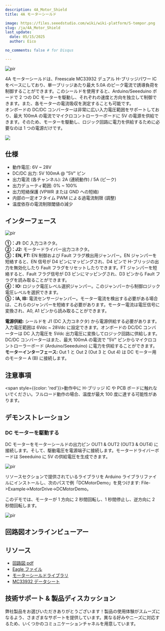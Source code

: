 ```yaml
---
description: 4A_Motor_Shield
title: 4A モーターシールド

image: https://files.seeedstudio.com/wiki/wiki-platform/S-tempor.png
slug: /ja/4A_Motor_Shield
last_update:
  date: 05/15/2025
  author: Eico 

no_comments: false # for Disqus

---
```



<p style={{textAlign: 'center'}}><img src="https://files.seeedstudio.com/wiki/4A_Motor_Shield/img/4A_Motor_Shield_top.jpg" alt="pir" width={600} height="auto" /></p>

4A モーターシールドは、Freescale MC33932 デュアル H-ブリッジパワー IC をベースにしており、単一ブリッジあたり最大 5.0A のピーク電流で誘導負荷を制御することができます。このシールドを使用すると、Arduino/Seeeduino ボードで 2 つの DC モーターを駆動し、それぞれの速度と方向を独立して制御できます。また、各モーターの電流吸収を測定することも可能です。  
オンボードの DC/DC コンバーターは非常に広い入力電圧範囲をサポートしており、最大 100mA の電流でマイクロコントローラーボードに 5V の電源を供給できます。そのため、モーターを駆動し、ロジック回路に電力を供給するために必要なのは 1 つの電源だけです。  

<p style={{textAlign: 'center'}}><a href="https://www.seeedstudio.com/4A-Motor-Shield-p-1954.html" target="_blank"><img src="https://files.seeedstudio.com/wiki/Seeed-WiKi/docs/images/300px-Get_One_Now_Banner-ragular.png" /></a></p>

## 仕様

- 動作電圧: 6V ~ 28V  
- DC/DC 出力: 5V 100mA @ "5V" ピン  
- 出力電流 (各チャンネル): 2A (連続動作) / 5A (ピーク)  
- 出力デューティ範囲: 0% ~ 100%  
- 出力短絡保護 (VPWR または GND への短絡)  
- 内部の一定オフタイム PWM による過電流制限 (調整)  
- 温度依存の電流制限閾値の減少  

## インターフェース

<p style={{textAlign: 'center'}}><img src="https://files.seeedstudio.com/wiki/4A_Motor_Shield/img/4a_motor_shield_top_view.jpeg" alt="pir" width={600} height="auto" /></p>

**①：J1:** DC 入力コネクタ。  
**②：J2:** モータードライバー出力コネクタ。  
**③：EN, FT:** EN 制御および Fault フラグ検出用ジャンパー。EN ジャンパーを短絡すると、EN 信号が D4 ピンにマッピングされ、D4 ピンで H-ブリッジの出力を無効化したり Fault フラグをリセットしたりできます。FT ジャンパーを短絡すると、Fault フラグ信号が D3 ピンにマッピングされ、D3 ピンから Fault フラグを読み取ることができます。  
**④：IO:** ロジック電圧レベル選択ジャンパー。このジャンパーから制御ロジック電圧レベルを選択できます。  
**⑤：IA, IB:** 電流センサージャンパー。モーター電流を検出する必要がある場合は、これらのジャンパーを短絡する必要があります。モーター電流は電圧信号に変換され、A0, A1 ピンから読み取ることができます。  

**電源供給:** シールドを J1 (DC 入力コネクタ) から電源供給する必要があります。入力電圧範囲は 6Vdc ~ 28Vdc に設定できます。オンボードの DC/DC コンバーターは DC 入力電圧を 5Vdc 出力電圧に変換してロジック回路に供給します。DC/DC コンバーターはまた、最大 100mA の電流で "5V" ピンからマイクロコントローラーボード (Arduino/Seeeduino) に電力を供給することができます。  
**モーターインターフェース:** Out 1 と Out 2 (Out 3 と Out 4) は DC モーター用のモーター A (B) に接続します。  

## 注意事項

<span style={{color: 'red'}}>動作中に H-ブリッジ IC や PCB ボードに触れないでください。フルロード動作の場合、温度が最大 100 度に達する可能性があります。</span>

## デモンストレーション

### DC モーターを駆動する

DC モーターをモーターシールドの出力ピン OUT1 & OUT2 (OUT3 & OUT4) に接続します。そして、駆動電圧を電源端子に接続します。モータードライバーボードは Seeeduino に 5V の供給電圧を生成できます。

<p style={{textAlign: 'center'}}><img src="https://files.seeedstudio.com/wiki/4A_Motor_Shield/img/Drive_DC_Motor.png" alt="pir" width={600} height="auto" /></p>

リソースセクションで提供されているライブラリを Arduino ライブラリファイルにインストールし、次のパスで例「DCMotorDemo」を見つけます: File->Example->MotorDrive->DCMotorDemo。  

このデモでは、モーターが 1 方向に 2 秒間回転し、1 秒間停止し、逆方向に 2 秒間回転します。

<p style={{textAlign: 'center'}}><img src="https://files.seeedstudio.com/wiki/4A_Motor_Shield/img/DC_Motor_Code.jpg" alt="pir" width={600} height="auto" /></p>

## 回路図オンラインビューアー

<div className="altium-ecad-viewer" data-project-src="https://files.seeedstudio.com/wiki/4A_Motor_Shield/res/4A_MOTOR_Shield_v1.0.zip" style={{borderRadius: '0px 0px 4px 4px', height: 500, borderStyle: 'solid', borderWidth: 1, borderColor: 'rgb(241, 241, 241)', overflow: 'hidden', maxWidth: 1280, maxHeight: 700, boxSizing: 'border-box'}}>
</div>

## リソース

- [回路図 pdf](https://files.seeedstudio.com/wiki/4A_Motor_Shield/res/4A_MOTOR_Shield_v1.0.pdf)  
- [Eagle ファイル](https://files.seeedstudio.com/wiki/4A_Motor_Shield/res/4A_MOTOR_Shield_v1.0.zip)  
- [モーターシールドライブラリ](https://files.seeedstudio.com/wiki/4A_Motor_Shield/res/MotorDriver20121210.zip)  
- [MC33932 データシート](https://files.seeedstudio.com/wiki/4A_Motor_Shield/res/MC33932.pdf)  

## 技術サポート & 製品ディスカッション

弊社製品をお選びいただきありがとうございます！製品の使用体験がスムーズになるよう、さまざまなサポートを提供しています。異なる好みやニーズに対応するため、いくつかのコミュニケーションチャネルを用意しています。

<div class="button_tech_support_container">
<a href="https://forum.seeedstudio.com/" class="button_forum"></a> 
<a href="https://www.seeedstudio.com/contacts" class="button_email"></a>
</div>

<div class="button_tech_support_container">
<a href="https://discord.gg/eWkprNDMU7" class="button_discord"></a> 
<a href="https://github.com/Seeed-Studio/wiki-documents/discussions/69" class="button_discussion"></a>
</div>